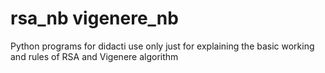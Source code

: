# rsa_nb vigenere_nb
Python programs for didacti use only just for explaining the basic working and rules of RSA and Vigenere algorithm
